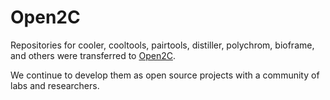 # Open2C

Repositories for cooler, cooltools, pairtools, distiller, polychrom, bioframe, and others were transferred to [Open2C](https://github.com/open2c).

We continue to develop them as open source projects with a community of labs and researchers. 

